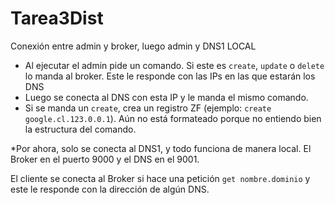 # Tarea3Dist

Conexión entre admin y broker, luego admin y DNS1 LOCAL

- Al ejecutar el admin pide un comando. Si este es `create`, `update` o `delete` lo manda al broker. Este le responde con las IPs en las que estarán los DNS
- Luego se conecta al DNS con esta IP y le manda el mismo comando.
- Si se manda un `create`, crea un registro ZF (ejemplo: `create google.cl.123.0.0.1`). Aún no está formateado porque no entiendo bien la estructura del comando.

*Por ahora, solo se conecta al DNS1, y todo funciona de manera local. El Broker en el puerto 9000 y el DNS en el 9001.

El cliente se conecta al Broker si hace una petición `get nombre.dominio` y este le responde con la dirección de algún DNS.
